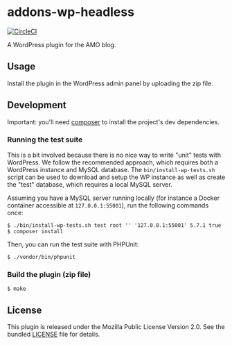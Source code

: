 # addons-wp-headless

[![CircleCI](https://circleci.com/gh/mozilla/addons-wp-headless.svg?style=svg)](https://circleci.com/gh/mozilla/addons-wp-headless)

A WordPress plugin for the AMO blog.

## Usage

Install the plugin in the WordPress admin panel by uploading the zip file.

## Development

Important: you'll need [composer](https://getcomposer.org/) to install the project's dev dependencies.

### Running the test suite

This is a bit involved because there is no nice way to write "unit" tests with WordPress. We follow the recommended approach, which requires both a WordPress instance and MySQL database. The `bin/install-wp-tests.sh` script can be used to download and setup the WP instance as well as create the "test" database, which requires a local MySQL server.

Assuming you have a MySQL server running locally (for instance a Docker container accessible at `127.0.0.1:55001`), run the following commands once:

```
$ ./bin/install-wp-tests.sh test root '' '127.0.0.1:55001' 5.7.1 true
$ composer install
```

Then, you can run the test suite with PHPUnit:

```
$ ./vendor/bin/phpunit
```

### Build the plugin (zip file)

```
$ make
```

## License

This plugin is released under the Mozilla Public License Version 2.0. See the bundled [LICENSE](./LICENSE.txt) file for details.

